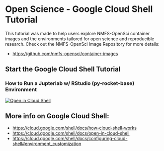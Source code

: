 # Open Science - Google Cloud Shell Tutorial
This tutorial was made to help users explore NMFS-OpenSci container images and the environments tailored for open science and reproducible research. Check out the NMFS-OpenSci Image Repository for more details:
- https://github.com/nmfs-opensci/container-images

## Start the Google Cloud Shell Tutorial 
### How to Run a Jupterlab w/ RStudio (py-rocket-base) Environment

[![Open in Cloud Shell](https://gstatic.com/cloudssh/images/open-btn.svg)](https://shell.cloud.google.com/cloudshell/editor?cloudshell_git_repo=https%3A%2F%2Fgithub.com%2FMichaelAkridge-NOAA%2FOpen-Science-Codespaces&cloudshell_git_branch=google-cloud&cloudshell_print=cloud-shell-readme.txt&cloudshell_workspace=google-cloud-shell&cloudshell_tutorial=TUTORIAL.md)

## More info on Google Cloud Shell:
- https://cloud.google.com/shell/docs/how-cloud-shell-works
- https://cloud.google.com/shell/docs/open-in-cloud-shell
- https://cloud.google.com/shell/docs/configuring-cloud-shell#environment_customization
